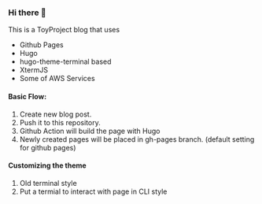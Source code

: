 ### Hi there 👋

This is a ToyProject blog that uses 

- Github Pages 
- Hugo 
- hugo-theme-terminal based
- XtermJS
- Some of AWS Services 


#### Basic Flow: 

1. Create new blog post.
2. Push it to this repository. 
3. Github Action will build the page with Hugo 
4. Newly created pages will be placed in gh-pages branch. (default setting for github pages)


#### Customizing the theme

1. Old terminal style 
2. Put a termial to interact with page in CLI style 






<!--
**younjinjeong/younjinjeong** is a ✨ _special_ ✨ repository because its `README.md` (this file) appears on your GitHub profile.

Here are some ideas to get you started:

- 🔭 I’m currently working on ...
- 🌱 I’m currently learning ...
- 👯 I’m looking to collaborate on ...
- 🤔 I’m looking for help with ...
- 💬 Ask me about ...
- 📫 How to reach me: ...
- 😄 Pronouns: ...
- ⚡ Fun fact: ...
-->
